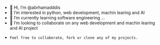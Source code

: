 - 👋 Hi, I’m @abrhamadddis
- 👀 I’m interested in python, web development, machin learing and AI
- 🌱 I’m currently learning software engineering ...
- 💞️ I’m looking to collaborate on any web development and machin learing and AI project
-     Feel free to collaborate, fork or clone any of my projects.

<!---
abrhamadddis/abrhamadddis is a ✨ special ✨ repository because its `README.md` (this file) appears on your GitHub profile.
You can click the Preview link to take a look at your changes.
--->
